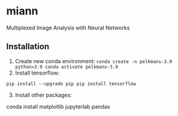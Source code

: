 # miann
Multiplexed Image Analysis with Neural Networks

## Installation

1. Create new conda environment:
`
conda create -n pelkmans-3.9 python=3.9
conda activate pelkmans-3.9
`
2. Install tensorflow:

`
pip install --upgrade pip
pip install tensorflow
`

3. Install other packages:

conda install matplotlib jupyterlab pandas


